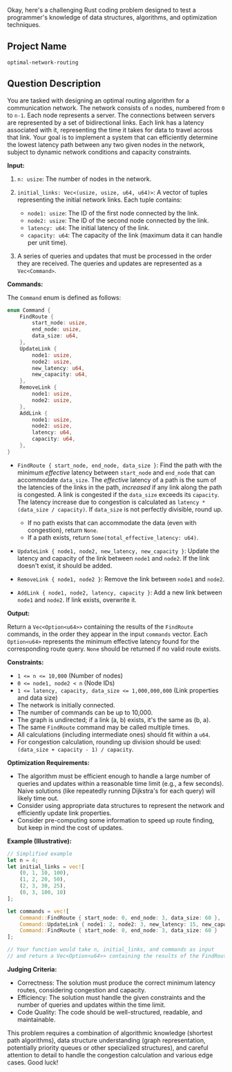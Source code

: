 Okay, here's a challenging Rust coding problem designed to test a programmer's knowledge of data structures, algorithms, and optimization techniques.

## Project Name

```
optimal-network-routing
```

## Question Description

You are tasked with designing an optimal routing algorithm for a communication network. The network consists of `n` nodes, numbered from `0` to `n-1`.  Each node represents a server.  The connections between servers are represented by a set of bidirectional links.  Each link has a latency associated with it, representing the time it takes for data to travel across that link. Your goal is to implement a system that can efficiently determine the lowest latency path between any two given nodes in the network, subject to dynamic network conditions and capacity constraints.

**Input:**

1.  `n: usize`: The number of nodes in the network.
2.  `initial_links: Vec<(usize, usize, u64, u64)>`: A vector of tuples representing the initial network links. Each tuple contains:
    *   `node1: usize`: The ID of the first node connected by the link.
    *   `node2: usize`: The ID of the second node connected by the link.
    *   `latency: u64`: The initial latency of the link.
    *   `capacity: u64`: The capacity of the link (maximum data it can handle per unit time).

3.  A series of queries and updates that must be processed in the order they are received. The queries and updates are represented as a `Vec<Command>`.

**Commands:**

The `Command` enum is defined as follows:

```rust
enum Command {
    FindRoute {
        start_node: usize,
        end_node: usize,
        data_size: u64,
    },
    UpdateLink {
        node1: usize,
        node2: usize,
        new_latency: u64,
        new_capacity: u64,
    },
    RemoveLink {
        node1: usize,
        node2: usize,
    },
    AddLink {
        node1: usize,
        node2: usize,
        latency: u64,
        capacity: u64,
    },
}
```

*   `FindRoute { start_node, end_node, data_size }`:  Find the path with the minimum *effective* latency between `start_node` and `end_node` that can accommodate `data_size`. The *effective* latency of a path is the sum of the latencies of the links in the path, *increased* if any link along the path is congested. A link is congested if the `data_size` exceeds its `capacity`. The latency increase due to congestion is calculated as `latency * (data_size / capacity)`. If `data_size` is not perfectly divisible, round up.
    *   If no path exists that can accommodate the data (even with congestion), return `None`.
    *   If a path exists, return `Some(total_effective_latency: u64)`.

*   `UpdateLink { node1, node2, new_latency, new_capacity }`: Update the latency and capacity of the link between `node1` and `node2`. If the link doesn't exist, it should be added.

*   `RemoveLink { node1, node2 }`: Remove the link between `node1` and `node2`.

*   `AddLink { node1, node2, latency, capacity }`: Add a new link between `node1` and `node2`.  If link exists, overwrite it.

**Output:**

Return a `Vec<Option<u64>>` containing the results of the `FindRoute` commands, in the order they appear in the input `commands` vector.  Each `Option<u64>` represents the minimum effective latency found for the corresponding route query.  `None` should be returned if no valid route exists.

**Constraints:**

*   `1 <= n <= 10,000` (Number of nodes)
*   `0 <= node1, node2 < n` (Node IDs)
*   `1 <= latency, capacity, data_size <= 1,000,000,000` (Link properties and data size)
*   The network is initially connected.
*   The number of commands can be up to 10,000.
*   The graph is undirected; if a link (a, b) exists, it's the same as (b, a).
*   The same `FindRoute` command may be called multiple times.
*   All calculations (including intermediate ones) should fit within a `u64`.
*   For congestion calculation, rounding up division should be used:  `(data_size + capacity - 1) / capacity`.

**Optimization Requirements:**

*   The algorithm must be efficient enough to handle a large number of queries and updates within a reasonable time limit (e.g., a few seconds).  Naive solutions (like repeatedly running Dijkstra's for each query) will likely time out.
*   Consider using appropriate data structures to represent the network and efficiently update link properties.
*   Consider pre-computing some information to speed up route finding, but keep in mind the cost of updates.

**Example (Illustrative):**

```rust
// Simplified example
let n = 4;
let initial_links = vec![
    (0, 1, 10, 100),
    (1, 2, 20, 50),
    (2, 3, 30, 25),
    (0, 3, 100, 10)
];

let commands = vec![
    Command::FindRoute { start_node: 0, end_node: 3, data_size: 60 },
    Command::UpdateLink { node1: 2, node2: 3, new_latency: 15, new_capacity: 50 },
    Command::FindRoute { start_node: 0, end_node: 3, data_size: 60 }
];

// Your function would take n, initial_links, and commands as input
// and return a Vec<Option<u64>> containing the results of the FindRoute commands.
```

**Judging Criteria:**

*   Correctness: The solution must produce the correct minimum latency routes, considering congestion and capacity.
*   Efficiency: The solution must handle the given constraints and the number of queries and updates within the time limit.
*   Code Quality: The code should be well-structured, readable, and maintainable.

This problem requires a combination of algorithmic knowledge (shortest path algorithms), data structure understanding (graph representation, potentially priority queues or other specialized structures), and careful attention to detail to handle the congestion calculation and various edge cases. Good luck!
